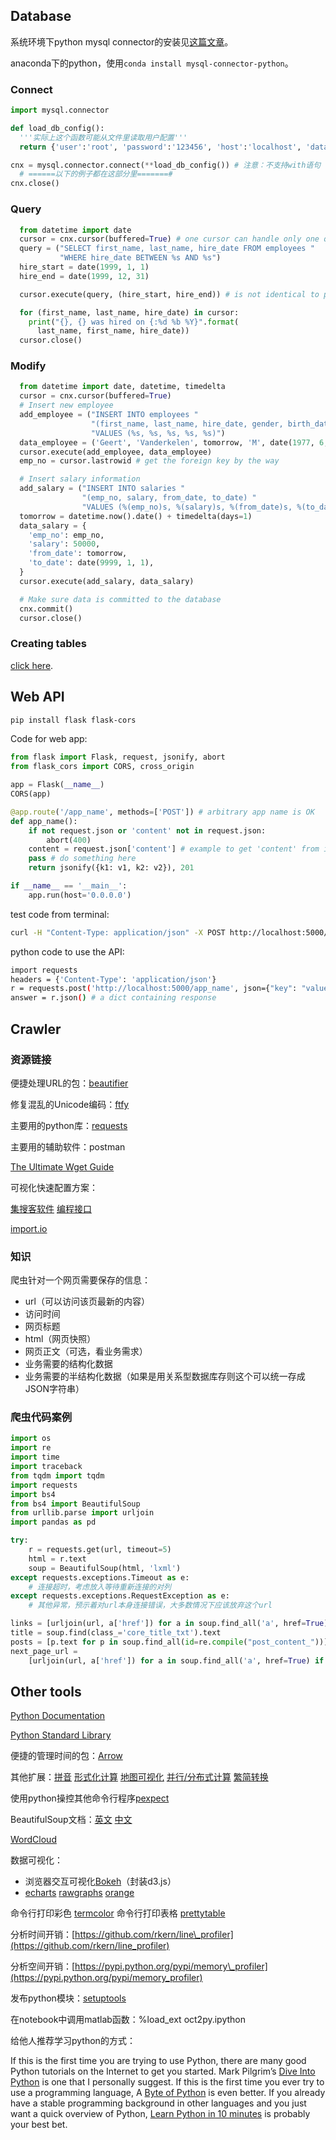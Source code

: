 ## Database

系统环境下python mysql connector的安装见[这篇文章](http://dev.mysql.com/doc/connector-python/en/connector-python-installation.html)。

anaconda下的python，使用`​`​`​conda install mysql-connector-python`。

### Connect

```python
import mysql.connector

def load_db_config():
  '''实际上这个函数可能从文件里读取用户配置'''
  return {'user':'root', 'password':'123456', 'host':'localhost', 'database':'employees'}

cnx = mysql.connector.connect(**load_db_config()) # 注意：不支持with语句
  # ======以下的例子都在这部分里=======#
cnx.close()
```

### Query

```python
  from datetime import date
  cursor = cnx.cursor(buffered=True) # one cursor can handle only one query
  query = ("SELECT first_name, last_name, hire_date FROM employees "
           "WHERE hire_date BETWEEN %s AND %s")
  hire_start = date(1999, 1, 1)
  hire_end = date(1999, 12, 31)

  cursor.execute(query, (hire_start, hire_end)) # is not identical to python %

  for (first_name, last_name, hire_date) in cursor:
    print("{}, {} was hired on {:%d %b %Y}".format(
      last_name, first_name, hire_date))
  cursor.close()
```

### Modify

```python
  from datetime import date, datetime, timedelta
  cursor = cnx.cursor(buffered=True)
  # Insert new employee
  add_employee = ("INSERT INTO employees "
                  "(first_name, last_name, hire_date, gender, birth_date) "
                  "VALUES (%s, %s, %s, %s, %s)")
  data_employee = ('Geert', 'Vanderkelen', tomorrow, 'M', date(1977, 6, 14))
  cursor.execute(add_employee, data_employee)
  emp_no = cursor.lastrowid # get the foreign key by the way

  # Insert salary information
  add_salary = ("INSERT INTO salaries "
                "(emp_no, salary, from_date, to_date) "
                "VALUES (%(emp_no)s, %(salary)s, %(from_date)s, %(to_date)s)")
  tomorrow = datetime.now().date() + timedelta(days=1)
  data_salary = {
    'emp_no': emp_no,
    'salary': 50000,
    'from_date': tomorrow,
    'to_date': date(9999, 1, 1),
  }
  cursor.execute(add_salary, data_salary)

  # Make sure data is committed to the database
  cnx.commit()
  cursor.close()
```

### Creating tables

[click here](http://dev.mysql.com/doc/connector-python/en/connector-python-example-ddl.html).

## Web API
```sh
pip install flask flask-cors
```

Code for web app:

```python
from flask import Flask, request, jsonify, abort
from flask_cors import CORS, cross_origin

app = Flask(__name__)
CORS(app)

@app.route('/app_name', methods=['POST']) # arbitrary app name is OK
def app_name():
    if not request.json or 'content' not in request.json:
        abort(400)
    content = request.json['content'] # example to get 'content' from input json
    pass # do something here
    return jsonify({k1: v1, k2: v2}), 201

if __name__ == '__main__':
    app.run(host='0.0.0.0')
```

test code from terminal:

```sh
curl -H "Content-Type: application/json" -X POST http://localhost:5000/app_name -d '{"key":"value"}'
```

python code to use the API:

```sh
import requests
headers = {'Content-Type': 'application/json'}
r = requests.post('http://localhost:5000/app_name', json={"key": "value"}, headers=headers)
answer = r.json() # a dict containing response
```

## Crawler

### 资源链接

便捷处理URL的包：[beautifier](https://github.com/sachinvettithanam/beautifier)

修复混乱的Unicode编码：[ftfy](https://github.com/LuminosoInsight/python-ftfy)

主要用的python库：[requests](http://docs.python-requests.org/en/master/user/quickstart/)

主要用的辅助软件：postman

[The Ultimate Wget Guide](http://www.thegeekstuff.com/2009/09/the-ultimate-wget-download-guide-with-15-awesome-examples)

可视化快速配置方案：

[集搜客软件](http://www.gooseeker.com/pro/product.html) [编程接口](http://www.gooseeker.com/land/python.html)

[import.io](https://www.import.io/builder/)

### 知识

爬虫针对一个网页需要保存的信息：

* url（可以访问该页最新的内容）
* 访问时间
* 网页标题
* html（网页快照）
* 网页正文（可选，看业务需求）
* 业务需要的结构化数据
* 业务需要的半结构化数据（如果是用关系型数据库存则这个可以统一存成JSON字符串）

### 爬虫代码案例

```python
import os
import re
import time
import traceback
from tqdm import tqdm
import requests
import bs4
from bs4 import BeautifulSoup
from urllib.parse import urljoin
import pandas as pd
```

```python
try:
    r = requests.get(url, timeout=5)
    html = r.text
    soup = BeautifulSoup(html, 'lxml')
except requests.exceptions.Timeout as e:
    # 连接超时，考虑放入等待重新连接的对列
except requests.exceptions.RequestException as e:
    # 其他异常，预示着对url本身连接错误，大多数情况下应该放弃这个url
```

```python
links = [urljoin(url, a['href']) for a in soup.find_all('a', href=True)]
title = soup.find(class_='core_title_txt').text
posts = [p.text for p in soup.find_all(id=re.compile("post_content_"))] # id="post_content_137"
next_page_url =
    [urljoin(url, a['href']) for a in soup.find_all('a', href=True) if a.text=='下一页'][0]
```

## Other tools

[Python Documentation](https://docs.python.org/3/)

[Python Standard Library](https://pymotw.com/3/)

便捷的管理时间的包：[Arrow](http://arrow.readthedocs.io/en/latest/)

其他扩展：[拼音](https://github.com/lxneng/xpinyin) [形式化计算](http://live.sympy.org/) [地图可视化](https://github.com/python-visualization/folium) [并行/分布式计算](http://dask.pydata.org/en/latest/) [繁简转换](https://github.com/BYVoid/OpenCC)

使用python操控其他命令行程序[pexpect](https://pexpect.readthedocs.io/en/stable/)

BeautifulSoup文档：[英文](https://www.crummy.com/software/BeautifulSoup/bs4/doc/) [中文](http://beautifulsoup.readthedocs.io/zh_CN/latest/)

[WordCloud](http://amueller.github.io/word_cloud/index.html)

数据可视化：

* 浏览器交互可视化[Bokeh](http://bokeh.pydata.org/en/latest/)（封装d3.js）
* [echarts](http://echarts.baidu.com/) [rawgraphs](http://rawgraphs.io/) [orange](https://orange.biolab.si/#Orange-Features)

命令行打印彩色 [termcolor](https://github.com/hfeeki/termcolor) 命令行打印表格 [prettytable](https://github.com/vishvananda/prettytable)

分析时间开销：[https://github.com/rkern/line\_profiler](https://github.com/rkern/line_profiler)

分析空间开销：[https://pypi.python.org/pypi/memory\_profiler](https://pypi.python.org/pypi/memory_profiler)

发布python模块：[setuptools](https://setuptools.readthedocs.io/en/latest/setuptools.html)

在notebook中调用matlab函数：`​`%load\_ext oct2py.ipython

给他人推荐学习python的方式：

If this is the first time you are trying to use Python, there are many good Python tutorials on the Internet to get you started. Mark Pilgrim’s [Dive Into Python](http://www.diveintopython.net/) is one that I personally suggest. If this is the first time you ever try to use a programming language, A [Byte of Python](http://swaroopch.com/notes/Python) is even better. If you already have a stable programming background in other languages and you just want a quick overview of Python, [Learn Python in 10 minutes](http://www.poromenos.org/tutorials/python) is probably your best bet.

